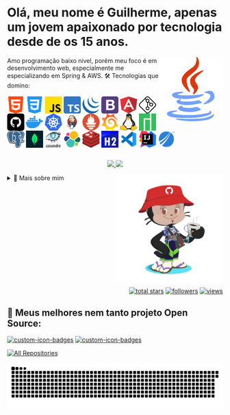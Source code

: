 # Olá, meu nome é Guilherme, apenas um jovem apaixonado por tecnologia desde de os 15 anos.
<img align="right" height="150" width="150" src="/assets/devs.gif"/>
Amo programação baixo nivel, porém meu foco é em desenvolvimento web, especialmente me especializando em Spring & AWS. 🛠 Tecnologias que domino:
<div style="display: inline_block"><br>
  <img align="center" height="40" width="40" src="/assets/html.png">
  <img align="center" height="40" width="40" src="/assets/css.png">
  <img align="center" height="40" width="40" src="/assets/js.png">
  <img align="center" height="40" width="40" src="/assets/ts.png">
  <img align="center" height="40" width="40" src="/assets/jquery.png">
  <img align="center" height="40" width="40" src="/assets/bootstrap.png">
  <img align="center" height="40" width="40" src="/assets/angular.png">
  <img align="center" height="40" width="40" src="/assets/git.png">
  <img align="center" height="40" width="40" src="/assets/github.png">
  <img align="center" height="40" width="40" src="/assets/docker.png">
  <img align="center" height="40" width="40" src="/assets/kubernates.png">
  <img align="center" height="40" width="40" src="/assets/jenkins.png">
  <img align="center" height="40" width="40" src="/assets/promethues.png">
  <img align="center" height="40" width="40" src="/assets/grafana.png">
  <img align="center" height="40" width="40" src="/assets/linux.png">
  <img align="center" height="40" width="40" src="/assets/manjaro.png">
  <img align="center" height="40" width="40" src="/assets/postgresql.png">
  <img align="center" height="40" width="40" src="/assets/mongodb.png">
  <img align="center" height="40" width="40" src="/assets/cassandra.png">
  <img align="center" height="40" width="40" src="/assets/elastic search.png">
  <img align="center" height="40" width="40" src="/assets/redis.png">
  <img align="center" height="40" width="40" src="/assets/h2.png">
  <img align="center" height="40" width="40" src="/assets/vscode.png">
  <img align="center" height="40" width="40" src="/assets/intellij.png">
  <img align="center" height="40" width="40" src="/assets/jaspersoft.png">
</div>
<div style="clear: both;"></div><div style="clear: both;"></div>

##
<p align="center">
<a href="https://github.com/jeniblodev">
  <img height="180em" src="https://github-readme-stats-eight-theta.vercel.app/api?username=GuilhermeLuisFranca404&show_icons=true&theme=algolia&include_all_commits=true&count_private=true"/>
  <img height="180em" src="https://github-readme-stats-eight-theta.vercel.app/api/top-langs/?username=GuilhermeLuisFranca404&layout=compact&langs_count=8&theme=highcontrast"/>
</a>
</p>
<div style="clear: both;"></div><div style="clear: both;"></div>

<img align="right" width="250px" src="/assets/octocat.png">

<details align="left">
  <summary>🧑 Mais sobre mim</summary>

- 🔭 Atualmente estou estudando sobre arquitetura de microservicos avançada;

- 🌱 Atualmente estou aprendendo sobre ecossistema Spring especialmente microservices;

- 🤝 Estou também a procura de ajuda e de pessoas com projetos massas para que eu possa contribuir;

- 👨‍💻 A maioria de meus projetos estão private, mas agora vou focar em criar open sources;

- 💬 Estou aberto a perguntas, especialmente sobre Spring e AWS no geral;

- 📫 Entre com contato via <a target="_blank" href="https://wa.me/5541995544255">Whatsapp</a>;

</details>
<div style="clear: both;"></div><div style="clear: both;"></div>

<p align="right">
  <a href="https://github.com/GuilhermeLuisFranca404?tab=repositories">
    <img alt="total stars" title="Total stars on GitHub" src="https://custom-icon-badges.herokuapp.com/badge/dynamic/json?logo=star&host=formatted-dynamic-badges.herokuapp.com&formatter=metric&style=for-the-badge&color=55960c&labelColor=488207&label=stars&query=%24.stars&url=https%3A%2F%2Fapi.github-star-counter.workers.dev%2Fuser%2FGuilhermeLuisFranca404"/></a>
  <a href="https://github.com/GuilhermeLuisFranca404?tab=followers">
    <img alt="followers" title="Follow me on Github" src="https://custom-icon-badges.herokuapp.com/github/followers/GuilhermeLuisFranca404?color=236ad3&labelColor=1155ba&style=for-the-badge&logo=person-add&label=Follow&logoColor=white"/></a>
  <a href="https://github.com/GuilhermeLuisFranca404">
    <img alt="views" title="GitHub profile views" src="https://visitor-badge-reloaded.herokuapp.com/badge?page_id=GuilhermeLuisFranca404&style=for-the-badge&color=7c007c&lcolor=640464&logo=AngelList&logoColor=white"/></a>
</p>

## 📘 Meus melhores nem tanto projeto Open Source:

<p align="left">
  <a href="https://github.com/GuilhermeLuisFranca404/ThymeleafMasters"><img width="25%" src="https://denvercoder1-github-readme-stats.vercel.app/api/pin?username=GuilhermeLuisFranca404&repo=ThymeleafMasters&theme=react" alt="custom-icon-badges"></a>
  <a href="https://github.com/GuilhermeLuisFranca404/api-gerenciamento-de-tarefas"><img width="25%" src="https://denvercoder1-github-readme-stats.vercel.app/api/pin?username=GuilhermeLuisFranca404&repo=api-gerenciamento-de-tarefas&theme=react" alt="custom-icon-badges"></a>
</p>
<p align="left">
  <a href="https://github.com/GuilhermeLuisFranca404?tab=repositories"><img alt="All Repositories" title="All Repositories" src="https://custom-icon-badges.herokuapp.com/badge/-All%20Repos-2962FF?style=for-the-badge&logoColor=white&logo=repo"/></a>
</p>

![Snake animation](https://github.com/GuilhermeLuisFranca404/GuilhermeLuisFranca404/blob/output/github-contribution-grid-snake.svg)

<!--<img align="left" width="250px" src="/assets/programming.gif"/>-->
